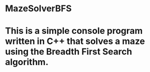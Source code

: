 # MazeSolverBFS

# This is a simple console program written in C++ that solves a maze using the Breadth First Search algorithm.
